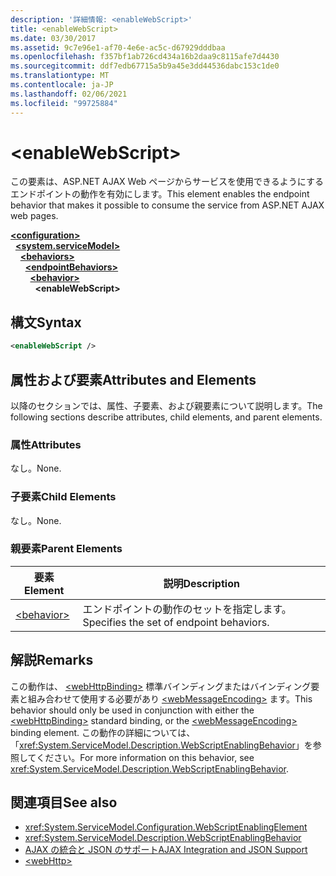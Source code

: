 ```yaml
---
description: '詳細情報: <enableWebScript>'
title: <enableWebScript>
ms.date: 03/30/2017
ms.assetid: 9c7e96e1-af70-4e6e-ac5c-d67929dddbaa
ms.openlocfilehash: f357bf1ab726cd434a16b2daa9c8115afe7d4430
ms.sourcegitcommit: ddf7edb67715a5b9a45e3dd44536dabc153c1de0
ms.translationtype: MT
ms.contentlocale: ja-JP
ms.lasthandoff: 02/06/2021
ms.locfileid: "99725884"
---
```

# \<enableWebScript>

<span data-ttu-id="f621d-102">この要素は、ASP.NET AJAX Web ページからサービスを使用できるようにするエンドポイントの動作を有効にします。</span><span class="sxs-lookup"><span data-stu-id="f621d-102">This element enables the endpoint behavior that makes it possible to consume the service from ASP.NET AJAX web pages.</span></span>  
  
[**\<configuration>**](../configuration-element.md)\
&nbsp;&nbsp;[**\<system.serviceModel>**](system-servicemodel.md)\
&nbsp;&nbsp;&nbsp;&nbsp;[**\<behaviors>**](behaviors.md)\
&nbsp;&nbsp;&nbsp;&nbsp;&nbsp;&nbsp;[**\<endpointBehaviors>**](endpointbehaviors.md)\
&nbsp;&nbsp;&nbsp;&nbsp;&nbsp;&nbsp;&nbsp;&nbsp;[**\<behavior>**](behavior-of-endpointbehaviors.md)\
&nbsp;&nbsp;&nbsp;&nbsp;&nbsp;&nbsp;&nbsp;&nbsp;&nbsp;&nbsp;**\<enableWebScript>**  
  
## <a name="syntax"></a><span data-ttu-id="f621d-103">構文</span><span class="sxs-lookup"><span data-stu-id="f621d-103">Syntax</span></span>  
  
```xml  
<enableWebScript />
```  
  
## <a name="attributes-and-elements"></a><span data-ttu-id="f621d-104">属性および要素</span><span class="sxs-lookup"><span data-stu-id="f621d-104">Attributes and Elements</span></span>  

 <span data-ttu-id="f621d-105">以降のセクションでは、属性、子要素、および親要素について説明します。</span><span class="sxs-lookup"><span data-stu-id="f621d-105">The following sections describe attributes, child elements, and parent elements.</span></span>  
  
### <a name="attributes"></a><span data-ttu-id="f621d-106">属性</span><span class="sxs-lookup"><span data-stu-id="f621d-106">Attributes</span></span>  

 <span data-ttu-id="f621d-107">なし。</span><span class="sxs-lookup"><span data-stu-id="f621d-107">None.</span></span>  
  
### <a name="child-elements"></a><span data-ttu-id="f621d-108">子要素</span><span class="sxs-lookup"><span data-stu-id="f621d-108">Child Elements</span></span>  

 <span data-ttu-id="f621d-109">なし。</span><span class="sxs-lookup"><span data-stu-id="f621d-109">None.</span></span>  
  
### <a name="parent-elements"></a><span data-ttu-id="f621d-110">親要素</span><span class="sxs-lookup"><span data-stu-id="f621d-110">Parent Elements</span></span>  
  
|<span data-ttu-id="f621d-111">要素</span><span class="sxs-lookup"><span data-stu-id="f621d-111">Element</span></span>|<span data-ttu-id="f621d-112">説明</span><span class="sxs-lookup"><span data-stu-id="f621d-112">Description</span></span>|  
|-------------|-----------------|  
|[\<behavior>](behavior-of-endpointbehaviors.md)|<span data-ttu-id="f621d-113">エンドポイントの動作のセットを指定します。</span><span class="sxs-lookup"><span data-stu-id="f621d-113">Specifies the set of endpoint behaviors.</span></span>|  
  
## <a name="remarks"></a><span data-ttu-id="f621d-114">解説</span><span class="sxs-lookup"><span data-stu-id="f621d-114">Remarks</span></span>  

 <span data-ttu-id="f621d-115">この動作は、 [\<webHttpBinding>](webhttpbinding.md) 標準バインディングまたはバインディング要素と組み合わせて使用する必要があり [\<webMessageEncoding>](webmessageencoding.md) ます。</span><span class="sxs-lookup"><span data-stu-id="f621d-115">This behavior should only be used in conjunction with either the [\<webHttpBinding>](webhttpbinding.md) standard binding, or the [\<webMessageEncoding>](webmessageencoding.md) binding element.</span></span>  <span data-ttu-id="f621d-116">この動作の詳細については、「<xref:System.ServiceModel.Description.WebScriptEnablingBehavior>」を参照してください。</span><span class="sxs-lookup"><span data-stu-id="f621d-116">For more information on this behavior, see <xref:System.ServiceModel.Description.WebScriptEnablingBehavior>.</span></span>  
  
## <a name="see-also"></a><span data-ttu-id="f621d-117">関連項目</span><span class="sxs-lookup"><span data-stu-id="f621d-117">See also</span></span>

- <xref:System.ServiceModel.Configuration.WebScriptEnablingElement>
- <xref:System.ServiceModel.Description.WebScriptEnablingBehavior>
- [<span data-ttu-id="f621d-118">AJAX の統合と JSON のサポート</span><span class="sxs-lookup"><span data-stu-id="f621d-118">AJAX Integration and JSON Support</span></span>](../../../wcf/feature-details/ajax-integration-and-json-support.md)
- [\<webHttp>](webhttp.md)
